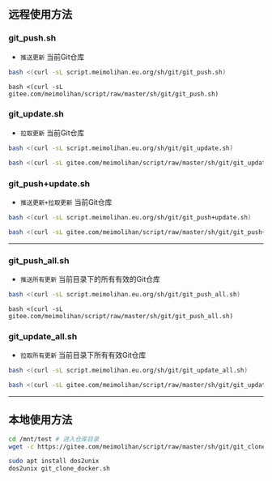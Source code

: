 ## 远程使用方法

### git_push.sh

- `推送更新` 当前Git仓库

```bash
bash <(curl -sL script.meimolihan.eu.org/sh/git/git_push.sh)
```

```
bash <(curl -sL gitee.com/meimolihan/script/raw/master/sh/git/git_push.sh)
```

### git_update.sh

- `拉取更新` 当前Git仓库

```bash
bash <(curl -sL script.meimolihan.eu.org/sh/git/git_update.sh)
```



```bash
bash <(curl -sL gitee.com/meimolihan/script/raw/master/sh/git/git_update.sh)
```

### git_push+update.sh

- `推送更新+拉取更新` 当前Git仓库

```bash
bash <(curl -sL script.meimolihan.eu.org/sh/git/git_push+update.sh)
```



```bash
bash <(curl -sL gitee.com/meimolihan/script/raw/master/sh/git/git_push+update.sh)
```

---


### git_push_all.sh

- `推送所有更新` 当前目录下的所有有效的Git仓库

```bash
bash <(curl -sL script.meimolihan.eu.org/sh/git/git_push_all.sh)
```



```
bash <(curl -sL gitee.com/meimolihan/script/raw/master/sh/git/git_push_all.sh)
```

### git_update_all.sh

- `拉取所有更新` 当前目录下所有有效Git仓库

```bash
bash <(curl -sL script.meimolihan.eu.org/sh/git/git_update_all.sh)
```



```bash
bash <(curl -sL gitee.com/meimolihan/script/raw/master/sh/git/git_update_all.sh)
```

---


## 本地使用方法

```bash
cd /mnt/test # 进入仓库目录
wget -c https://gitee.com/meimolihan/script/raw/master/sh/git/git_clone_docker.sh && chmod +x git_clone_docker.sh && bash git_clone_docker.sh

sudo apt install dos2unix
dos2unix git_clone_docker.sh
```



